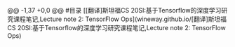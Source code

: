 @@ -1,37 +0,0 @@
#目录
[[翻译]斯坦福CS 20SI:基于Tensorflow的深度学习研究课程笔记,Lecture note 2: TensorFlow Ops](wineway.github.io/[翻译]斯坦福CS 20SI:基于Tensorflow的深度学习研究课程笔记,Lecture note 2: TensorFlow Ops)
